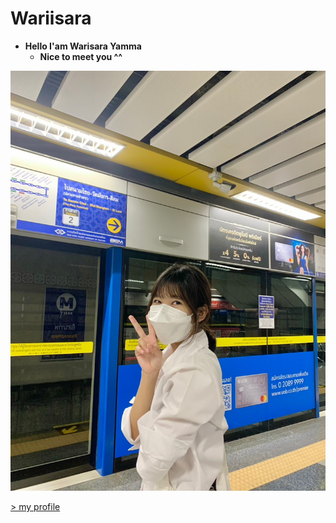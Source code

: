 # Wariisara
- **Hello I'am Warisara Yamma**
    - **Nice to meet you ^^**
      
![me](/img/photome.jpg)

[> my profile](https://wariisara.github.io/)